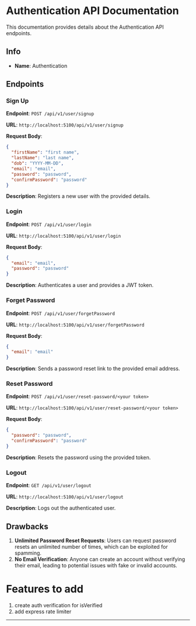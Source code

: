 # Authentication API Documentation

This documentation provides details about the Authentication API endpoints.

## Info

- **Name**: Authentication

## Endpoints

### Sign Up

**Endpoint**: `POST /api/v1/user/signup`

**URL**: `http://localhost:5100/api/v1/user/signup`

**Request Body**:

```json
{
  "firstName": "first name",
  "lastName": "last name",
  "dob": "YYYY-MM-DD",
  "email": "email",
  "password": "password",
  "confirmPassword": "password"
}
```

**Description**: Registers a new user with the provided details.

### Login

**Endpoint**: `POST /api/v1/user/login`

**URL**: `http://localhost:5100/api/v1/user/login`

**Request Body**:

```json
{
  "email": "email",
  "password": "password"
}
```

**Description**: Authenticates a user and provides a JWT token.

### Forget Password

**Endpoint**: `POST /api/v1/user/forgetPassword`

**URL**: `http://localhost:5100/api/v1/user/forgetPassword`

**Request Body**:

```json
{
  "email": "email"
}
```

**Description**: Sends a password reset link to the provided email address.

### Reset Password

**Endpoint**: `POST /api/v1/user/reset-password/<your token>`

**URL**: `http://localhost:5100/api/v1/user/reset-password/<your token>`

**Request Body**:

```json
{
  "password": "password",
  "confirmPassword": "password"
}
```

**Description**: Resets the password using the provided token.

### Logout

**Endpoint**: `GET /api/v1/user/logout`

**URL**: `http://localhost:5100/api/v1/user/logout`

**Description**: Logs out the authenticated user.

## Drawbacks

1. **Unlimited Password Reset Requests**: Users can request password resets an unlimited number of times, which can be exploited for spamming.
2. **No Email Verification**: Anyone can create an account without verifying their email, leading to potential issues with fake or invalid accounts.

# Features to add

1. create auth verification for isVerified
2. add express rate limiter

---
